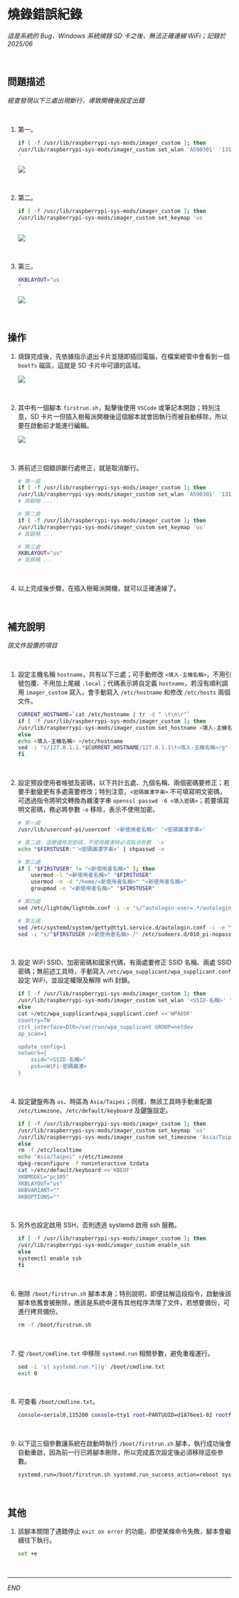 # 燒錄錯誤紀錄

_這是系統的 Bug，Windows 系統燒錄 SD 卡之後，無法正確連線 WiFi；記錄於 2025/06_

<br>

## 問題描述

_經查發現以下三處出現斷行，導致開機後設定出錯_

<br>

1. 第一。

    ```bash
    if [ -f /usr/lib/raspberrypi-sys-mods/imager_custom ]; then
    /usr/lib/raspberrypi-sys-mods/imager_custom set_wlan 'A590301' '131d58fdba03241dd8e369c6e691c2eeae01d8d8d3280b46d5dd6cf3896a71b9' 'TW
    '
    ```

    ![](images/img_258.png)


<br>

2. 第二。

    ```bash
    if [ -f /usr/lib/raspberrypi-sys-mods/imager_custom ]; then
    /usr/lib/raspberrypi-sys-mods/imager_custom set_keymap 'us
    '
    ```

    ![](images/img_259.png)

<br>

3. 第三。

    ```bash
    XKBLAYOUT="us
    "
    ```

    ![](images/img_260.png)

<br>

## 操作

1. 燒錄完成後，先依據指示退出卡片並隨即插回電腦，在檔案總管中會看到一個 `bootfs` 磁區，這就是 SD 卡片中可讀的區域。

    ![](images/img_261.png)

<br>

2. 其中有一個腳本 `firstrun.sh`，點擊後使用 `VSCode` 或筆記本開啟；特別注意，SD 卡片一但插入樹莓派開機後這個腳本就會因執行而被自動移除，所以要在啟動前才能進行編輯。

    ![](images/img_262.png)

<br>

3. 將前述三個錯誤斷行處修正，就是取消斷行。

    ```bash
    # 第一處
    if [ -f /usr/lib/raspberrypi-sys-mods/imager_custom ]; then
    /usr/lib/raspberrypi-sys-mods/imager_custom set_wlan 'A590301' '131d58fdba03241dd8e369c6e691c2eeae01d8d8d3280b46d5dd6cf3896a71b9' 'TW'
    # 其餘略 ...

    # 第二處
    if [ -f /usr/lib/raspberrypi-sys-mods/imager_custom ]; then
    /usr/lib/raspberrypi-sys-mods/imager_custom set_keymap 'us'
    # 其餘略 ...

    # 第三處
    XKBLAYOUT="us"
    # 其餘略 ...
    ```

<br>

4. 以上完成後步驟，在插入樹莓派開機，就可以正確連線了。

<br>

## 補充說明

_該文件設置的項目_

<br>

1. 設定主機名稱 `hostname`，共有以下三處；可手動修改 `<填入-主機名稱>`，不用引號包覆、不用加上尾綴 `.local`；代碼表示將自定義 `hostname`，若沒有順利調用 `imager_custom` 寫入，會手動寫入 `/etc/hostname` 和修改 `/etc/hosts` 兩個文件。

    ```bash
    CURRENT_HOSTNAME=`cat /etc/hostname | tr -d " \t\n\r"`
    if [ -f /usr/lib/raspberrypi-sys-mods/imager_custom ]; then
    /usr/lib/raspberrypi-sys-mods/imager_custom set_hostname <填入-主機名稱>
    else
    echo <填入-主機名稱> >/etc/hostname
    sed -i "s/127.0.1.1.*$CURRENT_HOSTNAME/127.0.1.1\t<填入-主機名稱>/g" /etc/hosts
    fi
    ```

<br>

2. 設定預設使用者帳號及密碼，以下共計五處、九個名稱、兩個密碼要修正；若要手動變更有多處需要修改；特別注意，`<密碼雜湊字串>` 不可填寫明文密碼，可透過指令將明文轉換為雜湊字串 `openssl passwd -6 <填入密碼>`；若要填寫明文密碼，務必將參數 `-e` 移除，表示不使用加密。

    ```bash
    # 第一處
    /usr/lib/userconf-pi/userconf '<新使用者名稱>' '<密碼雜湊字串>'

    # 第二處，這裡僅修改密碼，不使用雜湊時必須取消參數 `-e`
    echo "$FIRSTUSER:"'<密碼雜湊字串>' | chpasswd -e

    # 第三處
    if [ "$FIRSTUSER" != "<新使用者名稱>" ]; then
        usermod -l "<新使用者名稱>" "$FIRSTUSER"
        usermod -m -d "/home/<新使用者名稱>" "<新使用者名稱>"
        groupmod -n "<新使用者名稱>" "$FIRSTUSER"

    # 第四處
    sed /etc/lightdm/lightdm.conf -i -e "s/^autologin-user=.*/autologin-user=<新使用者名稱>/"

    # 第五處
    sed /etc/systemd/system/getty@tty1.service.d/autologin.conf -i -e "s/$FIRSTUSER/<新使用者名稱>/"
    sed -i "s/^$FIRSTUSER /<新使用者名稱> /" /etc/sudoers.d/010_pi-nopasswd
    ```

<br>

3. 設定 WiFi SSID、加密密碼和國家代碼，有兩處要修正 SSID 名稱、兩處 SSID 密碼；無前述工具時，手動寫入 `/etc/wpa_supplicant/wpa_supplicant.conf` 設定 WiFi，並設定權限及解除 wifi 封鎖。

    ```bash
    if [ -f /usr/lib/raspberrypi-sys-mods/imager_custom ]; then
    /usr/lib/raspberrypi-sys-mods/imager_custom set_wlan '<SSID-名稱>' '<WiFi-密碼雜湊>' 'TW'
    else
    cat >/etc/wpa_supplicant/wpa_supplicant.conf <<'WPAEOF'
    country=TW
    ctrl_interface=DIR=/var/run/wpa_supplicant GROUP=netdev
    ap_scan=1

    update_config=1
    network={
        ssid="<SSID-名稱>"
        psk=<WiFi-密碼雜湊>
    }
    ```

<br>

4. 設定鍵盤佈為 `us`、時區為 `Asia/Taipei`；同樣，無該工具時手動重配置 `/etc/timezone`、`/etc/default/keyboard` 及鍵盤設定。

    ```bash
    if [ -f /usr/lib/raspberrypi-sys-mods/imager_custom ]; then
    /usr/lib/raspberrypi-sys-mods/imager_custom set_keymap 'us'
    /usr/lib/raspberrypi-sys-mods/imager_custom set_timezone 'Asia/Taipei'
    else
    rm -f /etc/localtime
    echo "Asia/Taipei" >/etc/timezone
    dpkg-reconfigure -f noninteractive tzdata
    cat >/etc/default/keyboard <<'KBEOF'
    XKBMODEL="pc105"
    XKBLAYOUT="us"
    XKBVARIANT=""
    XKBOPTIONS=""
    ```

<br>

5. 另外也設定啟用 SSH，否則透過 systemd 啟用 ssh 服務。

    ```bash
    if [ -f /usr/lib/raspberrypi-sys-mods/imager_custom ]; then
    /usr/lib/raspberrypi-sys-mods/imager_custom enable_ssh
    else
    systemctl enable ssh
    fi
    ```

<br>

6. 刪除 `/boot/firstrun.sh` 腳本本身；特別說明，即便註解這段指令，啟動後該腳本依舊會被刪除，應該是系統中還有其他程序清理了文件，若想要備份，可進行拷貝備份。

    ```bash
    rm -f /boot/firstrun.sh
    ```

<br>

7. 從 `/boot/cmdline.txt` 中移除 `systemd.run` 相關參數，避免重複運行。

    ```bash
    sed -i 's| systemd.run.*||g' /boot/cmdline.txt
    exit 0
    ```

<br>

8. 可查看 `/boot/cmdline.txt`。

    ```bash
    console=serial0,115200 console=tty1 root=PARTUUID=d1876ee1-02 rootfstype=ext4 fsck.repair=yes rootwait quiet init=/usr/lib/raspberrypi-sys-mods/firstboot splash plymouth.ignore-serial-consoles cfg80211.ieee80211_regdom=TW systemd.run=/boot/firstrun.sh systemd.run_success_action=reboot systemd.unit=kernel-command-line.target
    ```

<br>

9. 以下這三個參數讓系統在啟動時執行 `/boot/firstrun.sh` 腳本，執行成功後會自動重啟，因為前一行已將腳本刪除，所以完成首次設定後必須移除這些參數。

    ```bash
    systemd.run=/boot/firstrun.sh systemd.run_success_action=reboot systemd.unit=kernel-command-line.target
    ```

<br>

## 其他

1. 該腳本關閉了遇錯停止 `exit on error` 的功能，即使某條命令失敗，腳本會繼續往下執行。

    ```bash
    set +e
    ```

<br>

___

_END_